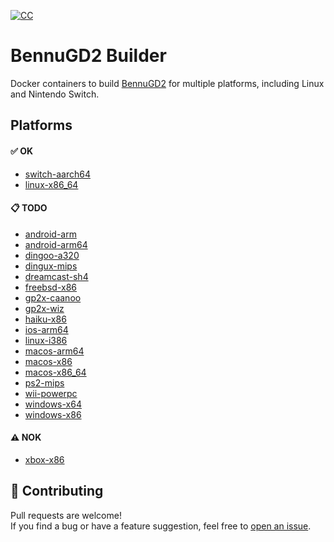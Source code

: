 [![CC](https://github.com/humbertodias/bennugd2-builder/actions/workflows/ci.yml/badge.svg)](https://github.com/humbertodias/bennugd2-builder/actions/workflows/ci.yml)

# BennuGD2 Builder

Docker containers to build [BennuGD2](https://github.com/SplinterGU/BennuGD2) for multiple platforms, including Linux and Nintendo Switch.

## Platforms

#### ✅ OK
- [switch-aarch64](switch-aarch64/README.md)
- [linux-x86_64](linux-x86_64/README.md)

#### 📋 TODO
- [android-arm](android-arm/README.md)
- [android-arm64](android-arm64/README.md)
- [dingoo-a320](dingoo-a320/README.md)
- [dingux-mips](dingux-mips/README.md)
- [dreamcast-sh4](dreamcast-sh4/README.md)
- [freebsd-x86](freebsd-x86/README.md)
- [gp2x-caanoo](gp2x-caanoo/README.md)
- [gp2x-wiz](gp2x-wiz/README.md)
- [haiku-x86](haiku-x86/README.md)
- [ios-arm64](ios-arm64/README.md)
- [linux-i386](linux-i386/README.md)
- [macos-arm64](macos-arm64/README.md)
- [macos-x86](macos-x86/README.md)
- [macos-x86_64](macos-x86_64/README.md)
- [ps2-mips](ps2-mips/README.md)
- [wii-powerpc](wii-powerpc/README.md)
- [windows-x64](windows-x64/README.md)
- [windows-x86](windows-x86/README.md)

#### ⚠️ NOK
- [xbox-x86](xbox-x86/README.md)


## 🤝 Contributing

Pull requests are welcome!  
If you find a bug or have a feature suggestion, feel free to [open an issue](https://github.com/humbertodias/bennugd2-builder/issues).
